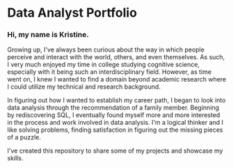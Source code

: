 # Data Analyst Portfolio
### Hi, my name is Kristine.
Growing up, I've always been curious about the way in which people perceive and interact with the world, others, and even themselves. As such, I very much enjoyed my time in college studying cognitive science, especially with it being such an interdisciplinary field. However, as time went on, I knew I wanted to find a domain beyond academic research where I could utilize my technical and research background. 

In figuring out how I wanted to establish my career path, I began to look into data analysis through the recommendation of a family member. Beginning by rediscovering SQL, I eventually found myself more and more interested in the process and work involved in data analysis. I'm a logical thinker and I like solving problems, finding satisfaction in figuring out the missing pieces of a puzzle. 

I've created this repository to share some of my projects and showcase my skills.
